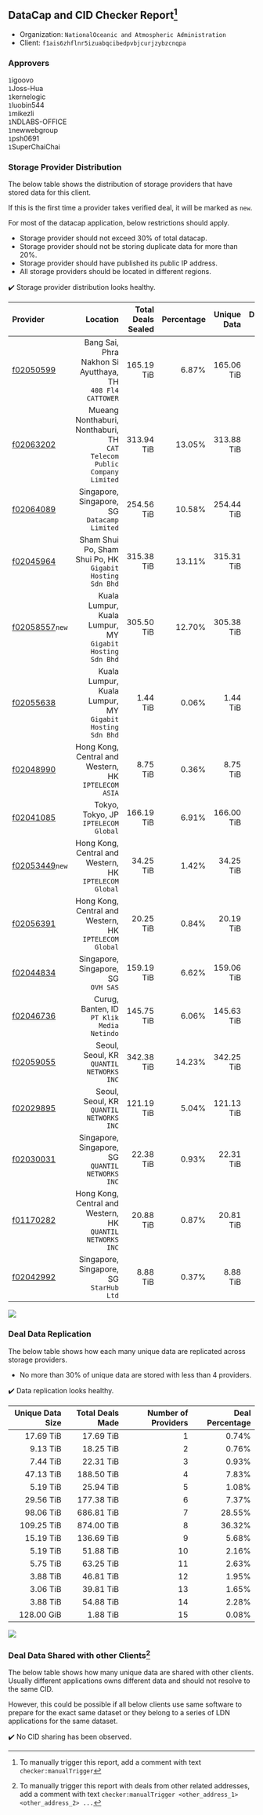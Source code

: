 ## DataCap and CID Checker Report[^1]
 - Organization: `NationalOceanic and Atmospheric Administration`
 - Client: `f1ais6zhflnr5izuabqcibedpvbjcurjzybzcnqpa`
### Approvers
`1`igoovo<br/>`1`Joss-Hua<br/>`1`kernelogic<br/>`1`luobin544<br/>`1`mikezli<br/>`1`NDLABS-OFFICE<br/>`1`newwebgroup<br/>`1`psh0691<br/>`1`SuperChaiChai

### Storage Provider Distribution
The below table shows the distribution of storage providers that have stored data for this client.

If this is the first time a provider takes verified deal, it will be marked as `new`.

For most of the datacap application, below restrictions should apply.
 - Storage provider should not exceed 30% of total datacap.
 - Storage provider should not be storing duplicate data for more than 20%.
 - Storage provider should have published its public IP address.
 - All storage providers should be located in different regions.

✔️ Storage provider distribution looks healthy.

| Provider                                                    |                                                                   Location | Total Deals Sealed | Percentage | Unique Data | Duplicate Deals |
| :---------------------------------------------------------- | -------------------------------------------------------------------------: | -----------------: | ---------: | ----------: | --------------: |
| [f02050599](https://filfox.info/en/address/f02050599)       |              Bang Sai, Phra Nakhon Si Ayutthaya, TH<br/>`408 Fl4 CATTOWER` |         165.19 TiB |      6.87% |  165.06 TiB |           0.08% |
| [f02063202](https://filfox.info/en/address/f02063202)       | Mueang Nonthaburi, Nonthaburi, TH<br/>`CAT Telecom Public Company Limited` |         313.94 TiB |     13.05% |  313.88 TiB |           0.02% |
| [f02064089](https://filfox.info/en/address/f02064089)       |                            Singapore, Singapore, SG<br/>`Datacamp Limited` |         254.56 TiB |     10.58% |  254.44 TiB |           0.05% |
| [f02045964](https://filfox.info/en/address/f02045964)       |               Sham Shui Po, Sham Shui Po, HK<br/>`Gigabit Hosting Sdn Bhd` |         315.38 TiB |     13.11% |  315.31 TiB |           0.02% |
| [f02058557](https://filfox.info/en/address/f02058557)`new`  |               Kuala Lumpur, Kuala Lumpur, MY<br/>`Gigabit Hosting Sdn Bhd` |         305.50 TiB |     12.70% |  305.38 TiB |           0.04% |
| [f02055638](https://filfox.info/en/address/f02055638)       |               Kuala Lumpur, Kuala Lumpur, MY<br/>`Gigabit Hosting Sdn Bhd` |           1.44 TiB |      0.06% |    1.44 TiB |           0.00% |
| [f02048990](https://filfox.info/en/address/f02048990)       |                    Hong Kong, Central and Western, HK<br/>`IPTELECOM ASIA` |           8.75 TiB |      0.36% |    8.75 TiB |           0.00% |
| [f02041085](https://filfox.info/en/address/f02041085)       |                                    Tokyo, Tokyo, JP<br/>`IPTELECOM Global` |         166.19 TiB |      6.91% |  166.00 TiB |           0.11% |
| [f02053449](https://filfox.info/en/address/f02053449)`new`  |                  Hong Kong, Central and Western, HK<br/>`IPTELECOM Global` |          34.25 TiB |      1.42% |   34.25 TiB |           0.00% |
| [f02056391](https://filfox.info/en/address/f02056391)       |                  Hong Kong, Central and Western, HK<br/>`IPTELECOM Global` |          20.25 TiB |      0.84% |   20.19 TiB |           0.31% |
| [f02044834](https://filfox.info/en/address/f02044834)       |                                     Singapore, Singapore, SG<br/>`OVH SAS` |         159.19 TiB |      6.62% |  159.06 TiB |           0.08% |
| [f02046736](https://filfox.info/en/address/f02046736)       |                              Curug, Banten, ID<br/>`PT Klik Media Netindo` |         145.75 TiB |      6.06% |  145.63 TiB |           0.09% |
| [f02059055](https://filfox.info/en/address/f02059055)       |                                Seoul, Seoul, KR<br/>`QUANTIL NETWORKS INC` |         342.38 TiB |     14.23% |  342.25 TiB |           0.04% |
| [f02029895](https://filfox.info/en/address/f02029895)       |                                Seoul, Seoul, KR<br/>`QUANTIL NETWORKS INC` |         121.19 TiB |      5.04% |  121.13 TiB |           0.05% |
| [f02030031](https://filfox.info/en/address/f02030031)       |                        Singapore, Singapore, SG<br/>`QUANTIL NETWORKS INC` |          22.38 TiB |      0.93% |   22.31 TiB |           0.28% |
| [f01170282](https://filfox.info/en/address/f01170282)       |              Hong Kong, Central and Western, HK<br/>`QUANTIL NETWORKS INC` |          20.88 TiB |      0.87% |   20.81 TiB |           0.30% |
| [f02042992](https://filfox.info/en/address/f02042992)       |                                 Singapore, Singapore, SG<br/>`StarHub Ltd` |           8.88 TiB |      0.37% |    8.88 TiB |           0.00% |

<img src="https://raw.githubusercontent.com/data-preservation-programs/filplus-checker-assets/main/filecoin-project/filecoin-plus-large-datasets/issues/1650/1680768412483.png"/>

### Deal Data Replication
The below table shows how each many unique data are replicated across storage providers.

- No more than 30% of unique data are stored with less than 4 providers.

✔️ Data replication looks healthy.

| Unique Data Size | Total Deals Made | Number of Providers | Deal Percentage |
| ---------------: | ---------------: | ------------------: | --------------: |
|        17.69 TiB |        17.69 TiB |                   1 |           0.74% |
|         9.13 TiB |        18.25 TiB |                   2 |           0.76% |
|         7.44 TiB |        22.31 TiB |                   3 |           0.93% |
|        47.13 TiB |       188.50 TiB |                   4 |           7.83% |
|         5.19 TiB |        25.94 TiB |                   5 |           1.08% |
|        29.56 TiB |       177.38 TiB |                   6 |           7.37% |
|        98.06 TiB |       686.81 TiB |                   7 |          28.55% |
|       109.25 TiB |       874.00 TiB |                   8 |          36.32% |
|        15.19 TiB |       136.69 TiB |                   9 |           5.68% |
|         5.19 TiB |        51.88 TiB |                  10 |           2.16% |
|         5.75 TiB |        63.25 TiB |                  11 |           2.63% |
|         3.88 TiB |        46.81 TiB |                  12 |           1.95% |
|         3.06 TiB |        39.81 TiB |                  13 |           1.65% |
|         3.88 TiB |        54.88 TiB |                  14 |           2.28% |
|       128.00 GiB |         1.88 TiB |                  15 |           0.08% |

<img src="https://raw.githubusercontent.com/data-preservation-programs/filplus-checker-assets/main/filecoin-project/filecoin-plus-large-datasets/issues/1650/1680768413308.png"/>

### Deal Data Shared with other Clients[^3]
The below table shows how many unique data are shared with other clients.
Usually different applications owns different data and should not resolve to the same CID.

However, this could be possible if all below clients use same software to prepare for the exact same dataset or they belong to a series of LDN applications for the same dataset.

✔️ No CID sharing has been observed.

[^1]: To manually trigger this report, add a comment with text `checker:manualTrigger`

[^2]: Deals from those addresses are combined into this report as they are specified with `checker:manualTrigger`

[^3]: To manually trigger this report with deals from other related addresses, add a comment with text `checker:manualTrigger <other_address_1> <other_address_2> ...`
